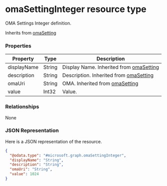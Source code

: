 # omaSettingInteger resource type

OMA Settings Integer definition.

Inherits from [omaSetting](../resources/omaSetting.md)

### Properties
|Property|Type|Description|
|---|---|---|
|displayName|String|Display Name. Inherited from [omaSetting](../resources/omaSetting.md)|
|description|String|Description. Inherited from [omaSetting](../resources/omaSetting.md)|
|omaUri|String|OMA. Inherited from [omaSetting](../resources/omaSetting.md)|
|value|Int32|Value.|

### Relationships
None
### JSON Representation
Here is a JSON representation of the resource.
<!-- {
  "blockType": "resource",
  "keyProperty": "id",
  "@odata.type": "microsoft.graph.omaSettingInteger"
}
-->
```json
{
  "@odata.type": "#microsoft.graph.omaSettingInteger",
  "displayName": "String",
  "description": "String",
  "omaUri": "String",
  "value": 1024
}
```

